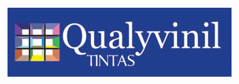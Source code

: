<div style="display:inline_block"><br>
  <img src="/docs/qualyvinil.png" alt="My cool logo"/>
</div>
